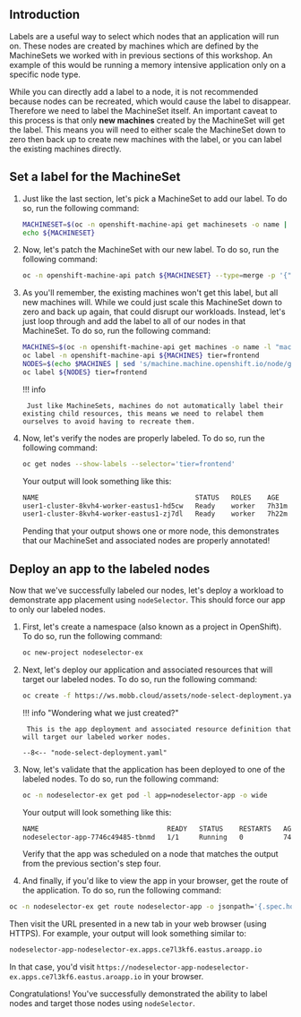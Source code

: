 ## Introduction

Labels are a useful way to select which nodes that an application will run on. These nodes are created by machines which are defined by the MachineSets we worked with in previous sections of this workshop. An example of this would be running a memory intensive application only on a specific node type.

While you can directly add a label to a node, it is not recommended because nodes can be recreated, which would cause the label to disappear. Therefore we need to label the MachineSet itself. An important caveat to this process is that only **new machines** created by the MachineSet will get the label. This means you will need to either scale the MachineSet down to zero then back up to create new machines with the label, or you can label the existing machines directly.

## Set a label for the MachineSet

1. Just like the last section, let's pick a MachineSet to add our label. To do so, run the following command:

    ```bash
    MACHINESET=$(oc -n openshift-machine-api get machinesets -o name | head -1)
    echo ${MACHINESET}
    ```

1. Now, let's patch the MachineSet with our new label. To do so, run the following command:

    ```bash
    oc -n openshift-machine-api patch ${MACHINESET} --type=merge -p '{"spec":{"template":{"spec":{"metadata":{"labels":{"tier":"frontend"}}}}}}'
    ```

1. As you'll remember, the existing machines won't get this label, but all new machines will. While we could just scale this MachineSet down to zero and back up again, that could disrupt our workloads. Instead, let's just loop through and add the label to all of our nodes in that MachineSet. To do so, run the following command: 

    ```bash
    MACHINES=$(oc -n openshift-machine-api get machines -o name -l "machine.openshift.io/cluster-api-machineset=$(echo $MACHINESET | cut -d / -f2 )" | xargs)
    oc label -n openshift-machine-api ${MACHINES} tier=frontend
    NODES=$(echo $MACHINES | sed 's/machine.machine.openshift.io/node/g')
    oc label ${NODES} tier=frontend
    ```

    !!! info

        Just like MachineSets, machines do not automatically label their existing child resources, this means we need to relabel them ourselves to avoid having to recreate them.

1. Now, let's verify the nodes are properly labeled. To do so, run the following command:

    ```bash
    oc get nodes --show-labels --selector='tier=frontend'
    ```

    Your output will look something like this:

    ```bash
    NAME                                       STATUS   ROLES    AGE     VERSION
    user1-cluster-8kvh4-worker-eastus1-hd5cw   Ready    worker   7h31m   v1.23.5+3afdacb
    user1-cluster-8kvh4-worker-eastus1-zj7dl   Ready    worker   7h22m   v1.23.5+3afdacb
    ```

    Pending that your output shows one or more node, this demonstrates that our MachineSet and associated nodes are properly annotated! 

## Deploy an app to the labeled nodes

Now that we've successfully labeled our nodes, let's deploy a workload to demonstrate app placement using `nodeSelector`. This should force our app to only our labeled nodes. 

1. First, let's create a namespace (also known as a project in OpenShift). To do so, run the following command:

    ```bash
    oc new-project nodeselector-ex
    ```

1. Next, let's deploy our application and associated resources that will target our labeled nodes. To do so, run the following command:

    ```bash
    oc create -f https://ws.mobb.cloud/assets/node-select-deployment.yaml
    ```

    !!! info "Wondering what we just created?"

        This is the app deployment and associated resource definition that will target our labeled worker nodes.

    ``` title="node-select-deployment.yaml"
    --8<-- "node-select-deployment.yaml"
    ```

1. Now, let's validate that the application has been deployed to one of the labeled nodes. To do so, run the following command:

    ```bash
    oc -n nodeselector-ex get pod -l app=nodeselector-app -o wide
    ```

    Your output will look something like this:

    ```bash
    NAME                                READY   STATUS    RESTARTS   AGE   IP            NODE                                       NOMINATED NODE   READINESS GATES
    nodeselector-app-7746c49485-tbnmd   1/1     Running   0          74s   10.131.2.73   user1-cluster-8kvh4-worker-eastus1-zj7dl   <none>           <none>
    ```

    Verify that the app was scheduled on a node that matches the output from the previous section's step four. 

1. And finally, if you'd like to view the app in your browser, get the route of the application. To do so, run the following command:

```bash
oc -n nodeselector-ex get route nodeselector-app -o jsonpath='{.spec.host}'
```

Then visit the URL presented in a new tab in your web browser (using HTTPS). For example, your output will look something similar to:

```bash
nodeselector-app-nodeselector-ex.apps.ce7l3kf6.eastus.aroapp.io
```

In that case, you'd visit `https://nodeselector-app-nodeselector-ex.apps.ce7l3kf6.eastus.aroapp.io` in your browser. 

Congratulations! You've successfully demonstrated the ability to label nodes and target those nodes using `nodeSelector`. 